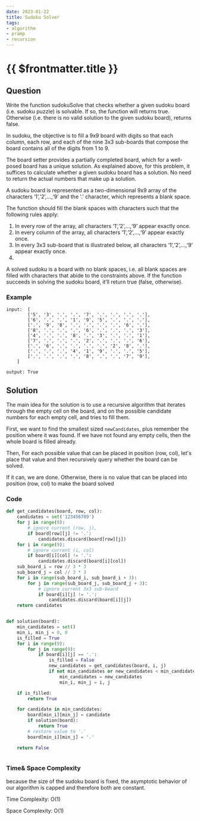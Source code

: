```yaml
---
date: 2023-01-22
title: Sudoku Solver
tags:
- algorithm
- pramp 
- recursion
---
```

# {{ $frontmatter.title }}

## Question

Write the function sudokuSolve that checks whether a given sudoku board (i.e. sudoku puzzle) is solvable. If so, the function will returns true.
Otherwise (i.e. there is no valid solution to the given sudoku board), returns false.

In sudoku, the objective is to fill a 9x9 board with digits so that each column, each row, and each of the nine 3x3 sub-boards
that compose the board contains all of the digits from 1 to 9. 

The board setter provides a partially completed board,
which for a well-posed board has a unique solution. As explained above, for this problem, it suffices to calculate whether a given sudoku board has a solution.
No need to return the actual numbers that make up a solution.


A sudoku board is represented as a two-dimensional 9x9 array of the characters ‘1’,‘2’,…,‘9’ and the '.' character, which represents a blank space.

The function should fill the blank spaces with characters such that the following rules apply:
  1) In every row of the array, all characters ‘1’,‘2’,…,‘9’ appear exactly once.
  2) In every column of the array, all characters ‘1’,‘2’,…,‘9’ appear exactly once.
  3) In every 3x3 sub-board that is illustrated below, all characters ‘1’,‘2’,…,‘9’ appear exactly once.
  4) 
A solved sudoku is a board with no blank spaces, i.e. all blank spaces are filled with characters that abide to the constraints above.
If the function succeeds in solving the sudoku board, it’ll return true (false, otherwise).




### Example
```
input:  [
        ['5', '3', '.', '.', '7', '.', '.', '.', '.'],
        ['6', '.', '.', '1', '9', '5', '.', '.', '.'],
        ['.', '9', '8', '.', '.', '.', '.', '6', '.'],
        ['8', '.', '.', '.', '6', '.', '.', '.', '3'],
        ['4', '.', '.', '8', '.', '3', '.', '.', '1'],
        ['7', '.', '.', '.', '2', '.', '.', '.', '6'],
        ['.', '6', '.', '.', '.', '.', '2', '8', '.'],
        ['.', '.', '.', '4', '1', '9', '.', '.', '5'],
        ['.', '.', '.', '.', '8', '.', '.', '7', '9'],
    ]

output: True

```

## Solution 

The main idea for the solution is to use a recursive algorithm that iterates through the empty cell on the board, and on the possible candidate numbers for each empty cell, and tries to fill them. 

First, we want to find the smallest sized `newCandidates`, plus remember the position where it was found. If we have not found any empty cells, then the whole board is filled already.

Then, For each possible value that can be placed in position (row, col), let's place that value 
and then recursively query whether the board can be solved.

If it can, we are done. Otherwise, there is no value that can be placed into position (row, col) to make the board solved





### Code
```python
def get_candidates(board, row, col):
    candidates = set('123456789')
    for j in range(9):
        # ignore current (row, j),
        if board[row][j] != '.':
            candidates.discard(board[row][j])
    for i in range(9):
        # ignore current (i, col)
        if board[i][col] != '.':
            candidates.discard(board[i][col])
    sub_board_i = row // 3 * 3
    sub_board_j = col // 3 * 3
    for i in range(sub_board_i, sub_board_i + 3):
        for j in range(sub_board_j, sub_board_j + 3):
            # ignore current 3x3 sub-board
            if board[i][j] != '.':
                candidates.discard(board[i][j])
    return candidates


def solution(board):
    min_candidates = set()
    min_i, min_j = 0, 0
    is_filled = True
    for i in range(9):
        for j in range(9):
            if board[i][j] == '.':
                is_filled = False
                new_candidates = get_candidates(board, i, j)
                if not min_candidates or new_candidates < min_candidates:
                    min_candidates = new_candidates
                    min_i, min_j = i, j

    if is_filled:
        return True

    for candidate in min_candidates:
        board[min_i][min_j] = candidate
        if solution(board):
            return True
        # restore value to '.'
        board[min_i][min_j] = '.'

    return False



```

### Time& Space Complexity

because the size of the sudoku board is fixed, the asymptotic behavior of our algorithm is capped and therefore both are constant.

Time Complexity: O(1)

Space Complexity: O(1)

















